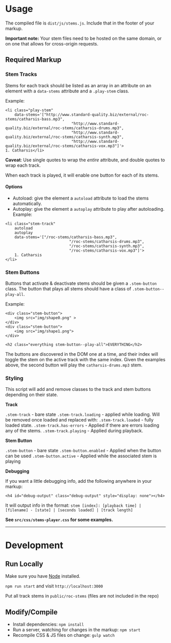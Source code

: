 # Usage

The compiled file is `dist/js/stems.js`. Include that in the footer of your markup.

**Important note:** Your stem files need to be hosted on the same domain, or on one that allows for cross-origin requests.

## Required Markup

### Stem Tracks

Stems for each track should be listed as an array in an attribute on an element with a `data-stems` attribute and a `.play-stem` class.

Example:

```
<li class="play-stem"
	data-stems='["http://www.standard-quality.biz/external/roc-stems/catharsis-bass.mp3",
							 "http://www.standard-quality.biz/external/roc-stems/catharsis-drums.mp3",
							 "http://www.standard-quality.biz/external/roc-stems/catharsis-synth.mp3",
							 "http://www.standard-quality.biz/external/roc-stems/catharsis-vox.mp3"]'>
1. Catharsis</li>
```
**Caveat**: Use single quotes to wrap the *entire* attribute, and double quotes to wrap each track.

When each track is played, it will enable one button for each of its stems.

#### Options

 - Autoload: give the element a `autoload` attribute to load the stems automatically.
 - Autoplay: give the element a `autoplay` attribute to play after autoloading. Example:

 ```
 <li class="stem-track"
	 autoload
	 autoplay
	 data-stems='["/roc-stems/catharsis-bass.mp3",
							 "/roc-stems/catharsis-drums.mp3",
							 "/roc-stems/catharsis-synth.mp3",
							 "/roc-stems/catharsis-vox.mp3"]'>
	 1. Catharsis
 </li>
 ```

### Stem Buttons

Buttons that activate & deactivate stems should be given a `.stem-button` class. The button that plays all stems should have a class of `.stem-button--play-all`.

Example:

```
<div class="stem-button">
	<img src="img/shape0.png" >
</div>
<div class="stem-button">
	<img src="img/shape1.png">
</div>

<h2 class="everything stem-button--play-all">EVERYTHING</h2>
```

The buttons are discovered in the DOM one at a time, and their index will toggle the stem on the active track with the same index. Given the examples above, the second button will play the `catharsis-drums.mp3` stem.

### Styling

This script will add and remove classes to the track and stem buttons depending on their state.

**Track**

`.stem-track` - bare state
`.stem-track.loading` - applied while loading. Will be removed once loaded and replaced with:
`.stem-track.loaded` - fully loaded state.
`.stem-track.has-errors` - Applied if there are errors loading any of the stems.
`.stem-track.playing` - Applied during playback.

**Stem Button**

`.stem-button` - bare state
`.stem-button.enabled` - Applied when the button can be used
`.stem-button.active` - Applied while the associated stem is playing

**Debugging**

If you want a little debugging info, add the following anywhere in your markup:

```
<h4 id="debug-output" class="debug-output" style="display: none"></h4>
```

It will output info in the format: `stem [index]: [playback time] | [filename] - [state] | [seconds loaded] | [track length]`

**See `src/css/stems-player.css` for some examples.**

----

# Development

## Run Locally

Make sure you have [Node](https://nodejs.org/en/download/) installed.

`npm run start` and visit `http://localhost:3000`

Put all track stems in `public/roc-stems` (files are not included in the repo)

## Modify/Compile

 - Install dependencies: `npm install`
 - Run a server, watching for changes in the markup: `npm start`
 - Recompile CSS & JS files on change: `gulp watch`
